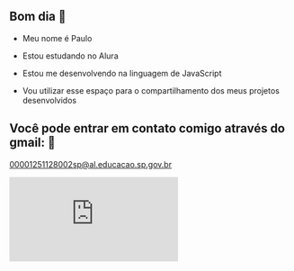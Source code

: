 ## Bom dia 🧋

- Meu nome é Paulo

- Estou estudando no Alura
- Estou me desenvolvendo na linguagem de JavaScript
- Vou utilizar esse espaço para o compartilhamento dos meus projetos desenvolvidos

## Você pode entrar em contato comigo através do gmail: 📱

00001251128002sp@al.educacao.sp.gov.br   

![](https://github.com/Paulozan/Paulozan/edit/main/README.md)
